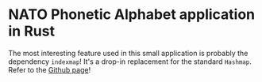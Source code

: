 # NATO Phonetic Alphabet application in Rust

The most interesting feature used in this small application is probably the dependency `indexmap`! It's a drop-in replacement for the standard `Hashmap`. Refer to the [Github page](https://github.com/bluss/indexmap)!

